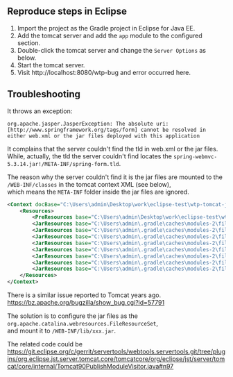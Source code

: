 ## Reproduce steps in Eclipse

1. Import the project as the Gradle project in Eclipse for Java EE.
2. Add the tomcat server and add the `app` module to the configured section.
3. Double-click the tomcat server and change the `Server Options` as below.
4. Start the tomcat server.
5. Visit http://localhost:8080/wtp-bug and error occurred here.

## Troubleshooting

It throws an exception:

```
org.apache.jasper.JasperException: The absolute uri: [http://www.springframework.org/tags/form] cannot be resolved in either web.xml or the jar files deployed with this application
```

It complains that the server couldn't find the tld in web.xml or the jar files. While, actually, the tld the server couldn't find locates the `spring-webmvc-5.3.14.jar!/META-INF/spring-form.tld`.

The reason why the server couldn't find it is the jar files are mounted to the `/WEB-INF/classes` in the tomcat context XML (see below),  
which means the `META-INF` folder inside the jar files are ignored.

```xml
<Context docBase="C:\Users\admin\Desktop\work\eclipse-test\wtp-tomcat-jar-resource-bug\app\src\main\webapp" path="/wtp-bug" reloadable="true" source="org.eclipse.jst.j2ee.server:app">
    <Resources>
        <PreResources base="C:\Users\admin\Desktop\work\eclipse-test\wtp-tomcat-jar-resource-bug\app\bin\main" classLoaderOnly="false" className="org.apache.catalina.webresources.DirResourceSet" internalPath="/" webAppMount="/WEB-INF/classes"/>
        <JarResources base="C:\Users\admin\.gradle\caches\modules-2\files-2.1\org.springframework\spring-webmvc\5.3.14\beb6dc57abf6685878b824d8ab0af39ebd1cfbae\spring-webmvc-5.3.14.jar" classLoaderOnly="true" className="org.apache.catalina.webresources.JarResourceSet" internalPath="/" webAppMount="/WEB-INF/classes"/>
        <JarResources base="C:\Users\admin\.gradle\caches\modules-2\files-2.1\org.springframework\spring-context\5.3.14\ce6042492f042131f602bdc83fcb412b142bdac5\spring-context-5.3.14.jar" classLoaderOnly="true" className="org.apache.catalina.webresources.JarResourceSet" internalPath="/" webAppMount="/WEB-INF/classes"/>
        <JarResources base="C:\Users\admin\.gradle\caches\modules-2\files-2.1\org.springframework\spring-aop\5.3.14\f049146a55991e89c0f04b9624f1f69e1763d80f\spring-aop-5.3.14.jar" classLoaderOnly="true" className="org.apache.catalina.webresources.JarResourceSet" internalPath="/" webAppMount="/WEB-INF/classes"/>
        <JarResources base="C:\Users\admin\.gradle\caches\modules-2\files-2.1\org.springframework\spring-web\5.3.14\801d96f3914ace2e347ee3f6d29e21073e4f50ed\spring-web-5.3.14.jar" classLoaderOnly="true" className="org.apache.catalina.webresources.JarResourceSet" internalPath="/" webAppMount="/WEB-INF/classes"/>
        <JarResources base="C:\Users\admin\.gradle\caches\modules-2\files-2.1\org.springframework\spring-beans\5.3.14\24cc27af89edc1581a57bb15bc160d2353f40a0e\spring-beans-5.3.14.jar" classLoaderOnly="true" className="org.apache.catalina.webresources.JarResourceSet" internalPath="/" webAppMount="/WEB-INF/classes"/>
        <JarResources base="C:\Users\admin\.gradle\caches\modules-2\files-2.1\org.springframework\spring-expression\5.3.14\5cd4c568522b7084afac5d2ac6cb945b797b3f16\spring-expression-5.3.14.jar" classLoaderOnly="true" className="org.apache.catalina.webresources.JarResourceSet" internalPath="/" webAppMount="/WEB-INF/classes"/>
        <JarResources base="C:\Users\admin\.gradle\caches\modules-2\files-2.1\org.springframework\spring-core\5.3.14\d87ad19f9d8b9a3f1a143db5a2be34c61751aaa2\spring-core-5.3.14.jar" classLoaderOnly="true" className="org.apache.catalina.webresources.JarResourceSet" internalPath="/" webAppMount="/WEB-INF/classes"/>
        <JarResources base="C:\Users\admin\.gradle\caches\modules-2\files-2.1\org.springframework\spring-jcl\5.3.14\ffcf745ed5ba32930771378316fd08e97986bec2\spring-jcl-5.3.14.jar" classLoaderOnly="true" className="org.apache.catalina.webresources.JarResourceSet" internalPath="/" webAppMount="/WEB-INF/classes"/>
    </Resources>
</Context>
```

There is a similar issue reported to Tomcat years ago. https://bz.apache.org/bugzilla/show_bug.cgi?id=57791

The solution is to configure the jar files as the `org.apache.catalina.webresources.FileResourceSet`,  
and mount it to `/WEB-INF/lib/xxx.jar`.

The related code could be https://git.eclipse.org/c/gerrit/servertools/webtools.servertools.git/tree/plugins/org.eclipse.jst.server.tomcat.core/tomcatcore/org/eclipse/jst/server/tomcat/core/internal/Tomcat90PublishModuleVisitor.java#n97
